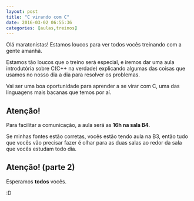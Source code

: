 ```yaml
---
layout: post
title: "C virando com C"
date: 2016-03-02 06:55:36
categories: [aulas,treinos]
---
```


Olá maratonistas!
Estamos loucos para ver todos vocês treinando com a gente amanhã.

Estamos tão loucos que o treino será especial, e iremos dar uma
aula introdutória sobre C(C++ na verdade) explicando algumas das
coisas que usamos no nosso dia a dia para resolver os problemas.

Vai ser uma boa oportunidade para aprender a se virar com C, uma
das linguagens mais bacanas que temos por aí.

## Atenção!
Para facilitar a comunicação, a aula será as __16h na sala B4__.

Se minhas fontes estão corretas, vocês estão tendo aula na B3,
então tudo que vocês vão precisar fazer é olhar para as duas salas
ao redor da sala que vocês estudam todo dia.

## Atenção! (parte 2)
Esperamos __todos__ vocês.

:D
